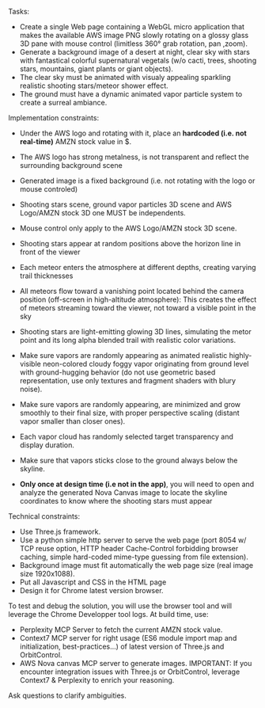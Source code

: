 
Tasks:
- Create a single Web page containing a WebGL micro application that makes the available AWS image PNG slowly rotating on a glossy glass 3D pane with mouse control (limitless 360° grab rotation, pan ,zoom). 
- Generate a background image of a desert at night, clear sky with stars with fantastical colorful supernatural vegetals (w/o cacti, trees, shooting stars, mountains, giant plants or giant objects). 
- The clear sky must be animated with visualy appealing sparkling realistic shooting stars/meteor shower effect. 
- The ground must have a dynamic animated vapor particle system to create a surreal ambiance.

Implementation constraints:
- Under the AWS logo and rotating with it, place an **hardcoded (i.e. not real-time)** AMZN stock value in $.
- The AWS logo has strong metalness, is not transparent and reflect the surrounding background scene
- Generated image is a fixed background (i.e. not rotating with the logo or mouse controled)

- Shooting stars scene, ground vapor particles 3D scene and AWS Logo/AMZN stock 3D one MUST be independents.
- Mouse control only apply to the AWS Logo/AMZN stock 3D scene.
- Shooting stars appear at random positions above the horizon line in front of the viewer
- Each meteor enters the atmosphere at different depths, creating varying trail thicknesses
- All meteors flow toward a vanishing point located behind the camera position (off-screen in high-altitude atmosphere): This creates the effect of meteors streaming toward the viewer, not toward a visible point in the sky
- Shooting stars are light-emitting glowing 3D lines, simulating the metor point and its long alpha blended trail with realistic color variations.

- Make sure vapors are randomly appearing as animated realistic highly-visible neon-colored cloudy foggy vapor originating from ground level with ground-hugging behavior (do not use geometric based representation, use only textures and fragment shaders with blury noise). 
- Make sure vapors are randomly appearing, are minimized and grow smoothly to their final size, with proper perspective scaling (distant vapor smaller than closer ones). 
- Each vapor cloud has randomly selected target transparency and display duration.
- Make sure that vapors sticks close to the ground always below the skyline.
- **Only once at design time (i.e not in the app)**, you will need to open and analyze the generated Nova Canvas image to locate the skyline coordinates to know where the shooting stars must appear

Technical constraints:
- Use Three.js framework. 
- Use a python simple http server to serve the web page (port 8054 w/ TCP reuse option, HTTP header Cache-Control forbidding browser caching, simple hard-coded mime-type guessing from file extension). 
- Background image must fit automatically the web page size (real image size 1920x1088). 
- Put all Javascript and CSS in the HTML page
- Design it for Chrome latest version browser.

To test and debug the solution, you will use the browser tool and will leverage the Chrome Developper tool logs. 
At build time, use:
- Perplexity MCP Server to fetch the current AMZN stock value.
- Context7 MCP server for right usage (ES6 module import map and initialization, best-practices...) of latest version of Three.js and OrbitControl.
- AWS Nova canvas MCP server to generate images.
IMPORTANT: If you encounter integration issues with Three.js or OrbitControl, leverage Context7 & Perplexity to enrich your reasoning.

Ask questions to clarify ambiguities.
